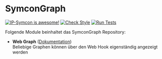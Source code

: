 # SymconGraph

[![IP-Symcon is awesome!](https://img.shields.io/badge/IP--Symcon-4.3-blue.svg)](https://www.symcon.de)
[![Check Style](https://github.com/symcon/SymconGraph/workflows/Check%20Style/badge.svg)](https://github.com/symcon/SymconGraph/actions)
[![Run Tests](https://github.com/symcon/SymconGraph/workflows/Run%20Tests/badge.svg)](https://github.com/symcon/SymconGraph/actions)

Folgende Module beinhaltet das SymconGraph Repository:

- __Web Graph__ ([Dokumentation](WebGraph))  
	Beliebige Graphen können über den Web Hook eigenständig angezeigt werden
